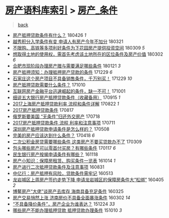 [房产语料库索引](../../README.md)  > [房产_条件](房产_条件.md)
====
> [back](../README.md)

- [房产抵押贷款条件有什么？](http://jkwz.applinzi.com/ittc/7096359548690629639.html#%E6%88%BF%E4%BA%A7%E6%8A%B5%E6%8A%BC%E8%B4%B7%E6%AC%BE%E6%9D%A1%E4%BB%B6%E6%9C%89%E4%BB%80%E4%B9%88%EF%BC%9F) 180426 *1* 
- [越秀积分入学条件有变 申请人有房产今年不加分](http://jkwz.applinzi.com/ittc/7082822938984449031.html#%E8%B6%8A%E7%A7%80%E7%A7%AF%E5%88%86%E5%85%A5%E5%AD%A6%E6%9D%A1%E4%BB%B6%E6%9C%89%E5%8F%98+%E7%94%B3%E8%AF%B7%E4%BA%BA%E6%9C%89%E6%88%BF%E4%BA%A7%E4%BB%8A%E5%B9%B4%E4%B8%8D%E5%8A%A0%E5%88%86) 180321  
- [不限购、高铁等多项利好条件为下花园房产提供投资空间](http://jkwz.applinzi.com/ittc/7078382145523680273.html#%E4%B8%8D%E9%99%90%E8%B4%AD%E3%80%81%E9%AB%98%E9%93%81%E7%AD%89%E5%A4%9A%E9%A1%B9%E5%88%A9%E5%A5%BD%E6%9D%A1%E4%BB%B6%E4%B8%BA%E4%B8%8B%E8%8A%B1%E5%9B%AD%E6%88%BF%E4%BA%A7%E6%8F%90%E4%BE%9B%E6%8A%95%E8%B5%84%E7%A9%BA%E9%97%B4) 180309 *5* 
- [想取得土地的使用权，需首先考虑该土地所在的区位条件及房产价值](http://jkwz.applinzi.com/ittc/7075802126393803783.html#%E6%83%B3%E5%8F%96%E5%BE%97%E5%9C%9F%E5%9C%B0%E7%9A%84%E4%BD%BF%E7%94%A8%E6%9D%83%EF%BC%8C%E9%9C%80%E9%A6%96%E5%85%88%E8%80%83%E8%99%91%E8%AF%A5%E5%9C%9F%E5%9C%B0%E6%89%80%E5%9C%A8%E7%9A%84%E5%8C%BA%E4%BD%8D%E6%9D%A1%E4%BB%B6%E5%8F%8A%E6%88%BF%E4%BA%A7%E4%BB%B7%E5%80%BC) 180302 *6* 
- [合肥市现阶段办理房产赠与需要满足哪些条件](http://jkwz.applinzi.com/ittc/7061016267698209808.html#%E5%90%88%E8%82%A5%E5%B8%82%E7%8E%B0%E9%98%B6%E6%AE%B5%E5%8A%9E%E7%90%86%E6%88%BF%E4%BA%A7%E8%B5%A0%E4%B8%8E%E9%9C%80%E8%A6%81%E6%BB%A1%E8%B6%B3%E5%93%AA%E4%BA%9B%E6%9D%A1%E4%BB%B6) 180121 *3* 
- [房产抵押须知：办理抵押房产贷款的条件](http://jkwz.applinzi.com/ittc/7052567297179255825.html#%E6%88%BF%E4%BA%A7%E6%8A%B5%E6%8A%BC%E9%A1%BB%E7%9F%A5%EF%BC%9A%E5%8A%9E%E7%90%86%E6%8A%B5%E6%8A%BC%E6%88%BF%E4%BA%A7%E8%B4%B7%E6%AC%BE%E7%9A%84%E6%9D%A1%E4%BB%B6) 171229 *6* 
- [石家庄这个房产项目不具备销售条件，千万别买！](http://jkwz.applinzi.com/ittc/7052463963583808529.html#%E7%9F%B3%E5%AE%B6%E5%BA%84%E8%BF%99%E4%B8%AA%E6%88%BF%E4%BA%A7%E9%A1%B9%E7%9B%AE%E4%B8%8D%E5%85%B7%E5%A4%87%E9%94%80%E5%94%AE%E6%9D%A1%E4%BB%B6%EF%BC%8C%E5%8D%83%E4%B8%87%E5%88%AB%E4%B9%B0%EF%BC%81) 171229 *10* 
- [房产抵押贷款需要什么条件？](http://jkwz.applinzi.com/ittc/7022773997945750544.html#%E6%88%BF%E4%BA%A7%E6%8A%B5%E6%8A%BC%E8%B4%B7%E6%AC%BE%E9%9C%80%E8%A6%81%E4%BB%80%E4%B9%88%E6%9D%A1%E4%BB%B6%EF%BC%9F) 171010  
- [互联网房产金融平台迅速崛起的条件，缺一不可！](http://jkwz.applinzi.com/ittc/7018372309440791568.html#%E4%BA%92%E8%81%94%E7%BD%91%E6%88%BF%E4%BA%A7%E9%87%91%E8%9E%8D%E5%B9%B3%E5%8F%B0%E8%BF%85%E9%80%9F%E5%B4%9B%E8%B5%B7%E7%9A%84%E6%9D%A1%E4%BB%B6%EF%BC%8C%E7%BC%BA%E4%B8%80%E4%B8%8D%E5%8F%AF%EF%BC%81) 171001  
- [细说五大银行房产抵押贷款条件（收藏备用）](http://jkwz.applinzi.com/ittc/7013530037276640272.html#%E7%BB%86%E8%AF%B4%E4%BA%94%E5%A4%A7%E9%93%B6%E8%A1%8C%E6%88%BF%E4%BA%A7%E6%8A%B5%E6%8A%BC%E8%B4%B7%E6%AC%BE%E6%9D%A1%E4%BB%B6%EF%BC%88%E6%94%B6%E8%97%8F%E5%A4%87%E7%94%A8%EF%BC%89) 170915 *1* 
- [2017上海房产抵押贷款利率 流程和条件详解](http://jkwz.applinzi.com/ittc/7004637510259704849.html#2017%E4%B8%8A%E6%B5%B7%E6%88%BF%E4%BA%A7%E6%8A%B5%E6%8A%BC%E8%B4%B7%E6%AC%BE%E5%88%A9%E7%8E%87+%E6%B5%81%E7%A8%8B%E5%92%8C%E6%9D%A1%E4%BB%B6%E8%AF%A6%E8%A7%A3) 170822 *1* 
- [2017房产抵押贷款条件](http://jkwz.applinzi.com/ittc/7002703805517661200.html#2017%E6%88%BF%E4%BA%A7%E6%8A%B5%E6%8A%BC%E8%B4%B7%E6%AC%BE%E6%9D%A1%E4%BB%B6) 170817  
- [俄罗斯要美国 “无条件”归还外交房产](http://jkwz.applinzi.com/ittc/6991646766427276305.html#%E4%BF%84%E7%BD%97%E6%96%AF%E8%A6%81%E7%BE%8E%E5%9B%BD+%E2%80%9C%E6%97%A0%E6%9D%A1%E4%BB%B6%E2%80%9D%E5%BD%92%E8%BF%98%E5%A4%96%E4%BA%A4%E6%88%BF%E4%BA%A7) 170718  
- [2017房产抵押贷款条件 流程 利率和注意事项](http://jkwz.applinzi.com/ittc/6988978952600028165.html#2017%E6%88%BF%E4%BA%A7%E6%8A%B5%E6%8A%BC%E8%B4%B7%E6%AC%BE%E6%9D%A1%E4%BB%B6+%E6%B5%81%E7%A8%8B+%E5%88%A9%E7%8E%87%E5%92%8C%E6%B3%A8%E6%84%8F%E4%BA%8B%E9%A1%B9) 170711  
- [深圳房产抵押贷款申请条件是怎么样的？](http://jkwz.applinzi.com/ittc/6965288583534478340.html#%E6%B7%B1%E5%9C%B3%E6%88%BF%E4%BA%A7%E6%8A%B5%E6%8A%BC%E8%B4%B7%E6%AC%BE%E7%94%B3%E8%AF%B7%E6%9D%A1%E4%BB%B6%E6%98%AF%E6%80%8E%E4%B9%88%E6%A0%B7%E7%9A%84%EF%BC%9F) 170508  
- [完美的房产应该达到什么条件？](http://jkwz.applinzi.com/ittc/6957976802524922885.html#%E5%AE%8C%E7%BE%8E%E7%9A%84%E6%88%BF%E4%BA%A7%E5%BA%94%E8%AF%A5%E8%BE%BE%E5%88%B0%E4%BB%80%E4%B9%88%E6%9D%A1%E4%BB%B6%EF%BC%9F) 170418 *6* 
- [二次公积金房贷需要哪些条件 这类房产不要买贷款办不了](http://jkwz.applinzi.com/ittc/6943075885505840132.html#%E4%BA%8C%E6%AC%A1%E5%85%AC%E7%A7%AF%E9%87%91%E6%88%BF%E8%B4%B7%E9%9C%80%E8%A6%81%E5%93%AA%E4%BA%9B%E6%9D%A1%E4%BB%B6+%E8%BF%99%E7%B1%BB%E6%88%BF%E4%BA%A7%E4%B8%8D%E8%A6%81%E4%B9%B0%E8%B4%B7%E6%AC%BE%E5%8A%9E%E4%B8%8D%E4%BA%86) 170309  
- [包头哪些房产可以零首付买房？有哪些条件](http://jkwz.applinzi.com/ittc/6924070648350770181.html#%E5%8C%85%E5%A4%B4%E5%93%AA%E4%BA%9B%E6%88%BF%E4%BA%A7%E5%8F%AF%E4%BB%A5%E9%9B%B6%E9%A6%96%E4%BB%98%E4%B9%B0%E6%88%BF%EF%BC%9F%E6%9C%89%E5%93%AA%E4%BA%9B%E6%9D%A1%E4%BB%B6) 170117 *6* 
- [民生银行房产按揭申请条件有哪些？](http://jkwz.applinzi.com/ittc/6901878572368528388.html#%E6%B0%91%E7%94%9F%E9%93%B6%E8%A1%8C%E6%88%BF%E4%BA%A7%E6%8C%89%E6%8F%AD%E7%94%B3%E8%AF%B7%E6%9D%A1%E4%BB%B6%E6%9C%89%E5%93%AA%E4%BA%9B%EF%BC%9F) 161118  
- [房产小知识：保障房租赁、购买条件一览表](http://jkwz.applinzi.com/ittc/6888959764431635461.html#%E6%88%BF%E4%BA%A7%E5%B0%8F%E7%9F%A5%E8%AF%86%EF%BC%9A%E4%BF%9D%E9%9A%9C%E6%88%BF%E7%A7%9F%E8%B5%81%E3%80%81%E8%B4%AD%E4%B9%B0%E6%9D%A1%E4%BB%B6%E4%B8%80%E8%A7%88%E8%A1%A8) 161014 *1* 
- [房产进行二次抵押贷款条件及注意事项](http://jkwz.applinzi.com/ittc/6872479254163489797.html#%E6%88%BF%E4%BA%A7%E8%BF%9B%E8%A1%8C%E4%BA%8C%E6%AC%A1%E6%8A%B5%E6%8A%BC%E8%B4%B7%E6%AC%BE%E6%9D%A1%E4%BB%B6%E5%8F%8A%E6%B3%A8%E6%84%8F%E4%BA%8B%E9%A1%B9) 160831  
- [中亿行：房产抵押有风险，贷款条件需牢记](http://jkwz.applinzi.com/ittc/6831761950467687428.html#%E4%B8%AD%E4%BA%BF%E8%A1%8C%EF%BC%9A%E6%88%BF%E4%BA%A7%E6%8A%B5%E6%8A%BC%E6%9C%89%E9%A3%8E%E9%99%A9%EF%BC%8C%E8%B4%B7%E6%AC%BE%E6%9D%A1%E4%BB%B6%E9%9C%80%E7%89%A2%E8%AE%B0) 160513  
- [龙岩城区上周房产签约走势下降 申请龙岩城区的保障房条件大“松绑”](http://jkwz.applinzi.com/ittc/6817625799909704709.html#%E9%BE%99%E5%B2%A9%E5%9F%8E%E5%8C%BA%E4%B8%8A%E5%91%A8%E6%88%BF%E4%BA%A7%E7%AD%BE%E7%BA%A6%E8%B5%B0%E5%8A%BF%E4%B8%8B%E9%99%8D+%E7%94%B3%E8%AF%B7%E9%BE%99%E5%B2%A9%E5%9F%8E%E5%8C%BA%E7%9A%84%E4%BF%9D%E9%9A%9C%E6%88%BF%E6%9D%A1%E4%BB%B6%E5%A4%A7%E2%80%9C%E6%9D%BE%E7%BB%91%E2%80%9D) 160405 *2* 
- [博鳌房产“大佬”谈房产去库存 海南具备充足条件](http://jkwz.applinzi.com/ittc/6813640675539026949.html#%E5%8D%9A%E9%B3%8C%E6%88%BF%E4%BA%A7%E2%80%9C%E5%A4%A7%E4%BD%AC%E2%80%9D%E8%B0%88%E6%88%BF%E4%BA%A7%E5%8E%BB%E5%BA%93%E5%AD%98+%E6%B5%B7%E5%8D%97%E5%85%B7%E5%A4%87%E5%85%85%E8%B6%B3%E6%9D%A1%E4%BB%B6) 160325  
- [房产交易悄然上涨 济南房价不具备全面暴涨条件](http://jkwz.applinzi.com/ittc/6805008026599687173.html#%E6%88%BF%E4%BA%A7%E4%BA%A4%E6%98%93%E6%82%84%E7%84%B6%E4%B8%8A%E6%B6%A8+%E6%B5%8E%E5%8D%97%E6%88%BF%E4%BB%B7%E4%B8%8D%E5%85%B7%E5%A4%87%E5%85%A8%E9%9D%A2%E6%9A%B4%E6%B6%A8%E6%9D%A1%E4%BB%B6) 160302 *14* 
- [“不具备降价条件”，房产企业为谁表达？](http://jkwz.applinzi.com/ittc/6779341362000561156.html#%E2%80%9C%E4%B8%8D%E5%85%B7%E5%A4%87%E9%99%8D%E4%BB%B7%E6%9D%A1%E4%BB%B6%E2%80%9D%EF%BC%8C%E6%88%BF%E4%BA%A7%E4%BC%81%E4%B8%9A%E4%B8%BA%E8%B0%81%E8%A1%A8%E8%BE%BE%EF%BC%9F) 151224 *33* 
- [哪些房产不能办理抵押贷款 抵押贷款办理条件](http://jkwz.applinzi.com/ittc/6751477646741013508.html#%E5%93%AA%E4%BA%9B%E6%88%BF%E4%BA%A7%E4%B8%8D%E8%83%BD%E5%8A%9E%E7%90%86%E6%8A%B5%E6%8A%BC%E8%B4%B7%E6%AC%BE+%E6%8A%B5%E6%8A%BC%E8%B4%B7%E6%AC%BE%E5%8A%9E%E7%90%86%E6%9D%A1%E4%BB%B6) 151010 *3* 

